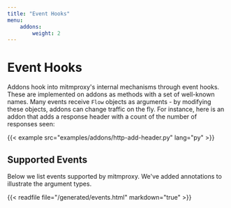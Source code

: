 ```yaml
---
title: "Event Hooks"
menu:
    addons:
        weight: 2
---
```


# Event Hooks

Addons hook into mitmproxy's internal mechanisms through event hooks. These are
implemented on addons as methods with a set of well-known names. Many events
receive `Flow` objects as arguments - by modifying these objects, addons can
change traffic on the fly. For instance, here is an addon that adds a response
header with a count of the number of responses seen:

{{< example src="examples/addons/http-add-header.py" lang="py" >}}


## Supported Events

Below we list events supported by mitmproxy. We've added
annotations to illustrate the argument types.

{{< readfile file="/generated/events.html" markdown="true" >}}

